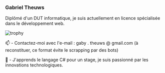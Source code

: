 ### Gabriel Theuws
Diplômé d'un DUT informatique, je suis actuellement en licence spécialisée dans le développement web.

![trophy](https://github-profile-trophy.vercel.app/?username=amiralgaby&theme=darkhub&row=1)


📫 - Contactez-moi avec l'e-mail : gaby . theuws @ gmail.com (à reconstituer, ce format évite le scrapping par des bots)

🌱 - J'apprends le langage C# pour un stage, je suis passionné par les innovations technologiques.
